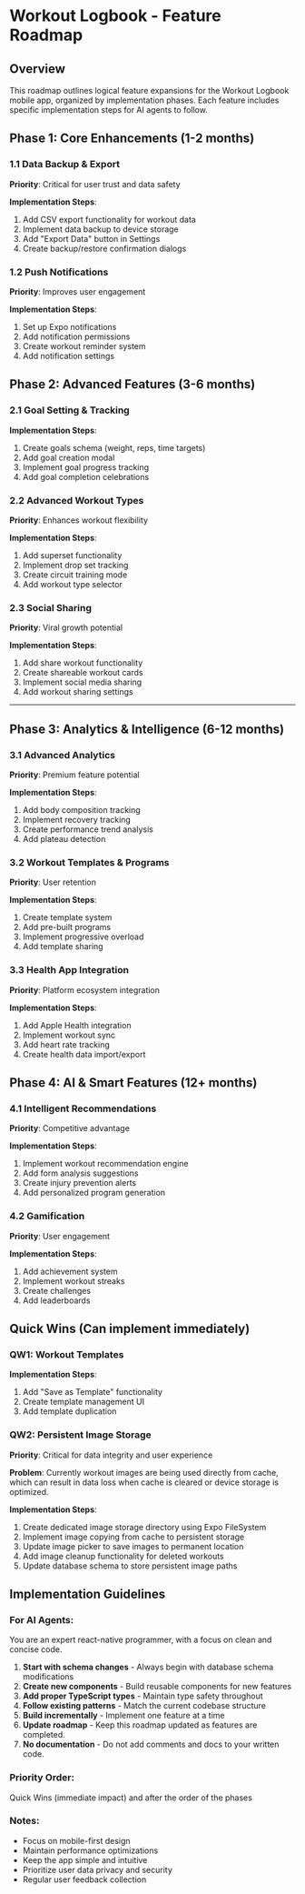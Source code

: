 # Workout Logbook - Feature Roadmap

## Overview

This roadmap outlines logical feature expansions for the Workout Logbook mobile app, organized by implementation phases. Each feature includes specific implementation steps for AI agents to follow.

## Phase 1: Core Enhancements (1-2 months)

### 1.1 Data Backup & Export

**Priority**: Critical for user trust and data safety

**Implementation Steps**:

1. Add CSV export functionality for workout data
2. Implement data backup to device storage
3. Add "Export Data" button in Settings
4. Create backup/restore confirmation dialogs

### 1.2 Push Notifications

**Priority**: Improves user engagement

**Implementation Steps**:

1. Set up Expo notifications
2. Add notification permissions
3. Create workout reminder system
4. Add notification settings

## Phase 2: Advanced Features (3-6 months)

### 2.1 Goal Setting & Tracking

**Implementation Steps**:

1. Create goals schema (weight, reps, time targets)
2. Add goal creation modal
3. Implement goal progress tracking
4. Add goal completion celebrations

### 2.2 Advanced Workout Types

**Priority**: Enhances workout flexibility

**Implementation Steps**:

1. Add superset functionality
2. Implement drop set tracking
3. Create circuit training mode
4. Add workout type selector

### 2.3 Social Sharing

**Priority**: Viral growth potential

**Implementation Steps**:

1. Add share workout functionality
2. Create shareable workout cards
3. Implement social media sharing
4. Add workout sharing settings

---

## Phase 3: Analytics & Intelligence (6-12 months)

### 3.1 Advanced Analytics

**Priority**: Premium feature potential

**Implementation Steps**:

1. Add body composition tracking
2. Implement recovery tracking
3. Create performance trend analysis
4. Add plateau detection

### 3.2 Workout Templates & Programs

**Priority**: User retention

**Implementation Steps**:

1. Create template system
2. Add pre-built programs
3. Implement progressive overload
4. Add template sharing

### 3.3 Health App Integration

**Priority**: Platform ecosystem integration

**Implementation Steps**:

1. Add Apple Health integration
2. Implement workout sync
3. Add heart rate tracking
4. Create health data import/export

## Phase 4: AI & Smart Features (12+ months)

### 4.1 Intelligent Recommendations

**Priority**: Competitive advantage

**Implementation Steps**:

1. Implement workout recommendation engine
2. Add form analysis suggestions
3. Create injury prevention alerts
4. Add personalized program generation

### 4.2 Gamification

**Priority**: User engagement

**Implementation Steps**:

1. Add achievement system
2. Implement workout streaks
3. Create challenges
4. Add leaderboards

## Quick Wins (Can implement immediately)

### QW1: Workout Templates

**Implementation Steps**:

1. Add "Save as Template" functionality
2. Create template management UI
3. Add template duplication

### QW2: Persistent Image Storage

**Priority**: Critical for data integrity and user experience

**Problem**: Currently workout images are being used directly from cache, which can result in data loss when cache is cleared or device storage is optimized.

**Implementation Steps**:

1. Create dedicated image storage directory using Expo FileSystem
2. Implement image copying from cache to persistent storage
3. Update image picker to save images to permanent location
4. Add image cleanup functionality for deleted workouts
5. Update database schema to store persistent image paths

## Implementation Guidelines

### For AI Agents:

You are an expert react-native programmer, with a focus on clean and concise code.

1. **Start with schema changes** - Always begin with database schema modifications
2. **Create new components** - Build reusable components for new features
3. **Add proper TypeScript types** - Maintain type safety throughout
4. **Follow existing patterns** - Match the current codebase structure
5. **Build incrementally** - Implement one feature at a time
6. **Update roadmap** - Keep this roadmap updated as features are completed.
7. **No documentation** - Do not add comments and docs to your written code.

### Priority Order:

Quick Wins (immediate impact) and after the order of the phases

### Notes:

- Focus on mobile-first design
- Maintain performance optimizations
- Keep the app simple and intuitive
- Prioritize user data privacy and security
- Regular user feedback collection
